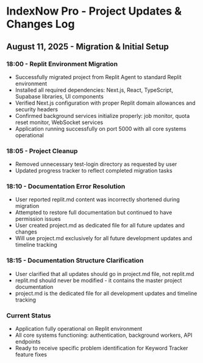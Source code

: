 # IndexNow Pro - Project Updates & Changes Log

## August 11, 2025 - Migration & Initial Setup

### 18:00 - Replit Environment Migration
- Successfully migrated project from Replit Agent to standard Replit environment
- Installed all required dependencies: Next.js, React, TypeScript, Supabase libraries, UI components
- Verified Next.js configuration with proper Replit domain allowances and security headers
- Confirmed background services initialize properly: job monitor, quota reset monitor, WebSocket services
- Application running successfully on port 5000 with all core systems operational

### 18:05 - Project Cleanup
- Removed unnecessary test-login directory as requested by user
- Updated progress tracker to reflect completed migration tasks

### 18:10 - Documentation Error Resolution
- User reported replit.md content was incorrectly shortened during migration
- Attempted to restore full documentation but continued to have permission issues
- User created project.md as dedicated file for all future updates and changes
- Will use project.md exclusively for all future development updates and timeline tracking

### 18:15 - Documentation Structure Clarification
- User clarified that all updates should go in project.md file, not replit.md
- replit.md should never be modified - it contains the master project documentation
- project.md is the dedicated file for all development updates and timeline tracking

### Current Status
- Application fully operational on Replit environment
- All core systems functioning: authentication, background workers, API endpoints
- Ready to receive specific problem identification for Keyword Tracker feature fixes